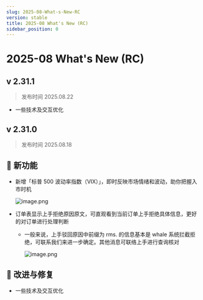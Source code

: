 ```yaml
---
slug: 2025-08-What-s-New-RC
version: stable
title: 2025-08 What's New (RC)
sidebar_position: 0
---
```



# 2025-08 What's New (RC)


## v 2.31.1

> 发布时间   2025.08.22
- 一些技术及交互优化

## v 2.31.0

> 发布时间   2025.08.18

## 🎉 新功能

- 新增「标普 500 波动率指数（VIX）」，即时反映市场情绪和波动，助你把握入市时机

    ![image.png](/assets/6c5a64150318cf10754cb69b0c129861.png)

- 订单表显示上手拒绝原因原文，可直观看到当前订单上手拒绝具体信息，更好的对订单进行处理判断
    - 一般来说，上手驳回原因中前缀为 rms. 的信息基本是 whale 系统拦截拒绝，可联系我们来进一步确定。其他消息可联络上手进行查询核对

        ![image.png](/assets/a17fd9a384899d68b4f8ef8e3d5dfb7e.png)


## 📌 改进与修复

- 一些技术及交互优化
